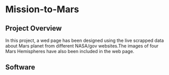 # Mission-to-Mars

## Project Overview 
In this project, a wed page has been designed using the live scrapped data about 
Mars planet from different NASA/gov websites.The images of four Mars Hemispheres have
also been included in the web page.

## Software
